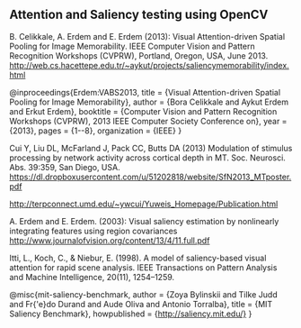 ## Attention and Saliency testing using OpenCV

B. Celikkale, A. Erdem and E. Erdem (2013): Visual Attention-driven Spatial Pooling for Image Memorability.
IEEE Computer Vision and Pattern Recognition Workshops (CVPRW), Portland, Oregon, USA, June 2013.
http://web.cs.hacettepe.edu.tr/~aykut/projects/saliencymemorability/index.html

@inproceedings{Erdem:VABS2013,
title = {Visual Attention-driven Spatial Pooling for Image Memorability},
author = {Bora Celikkale and Aykut Erdem and Erkut Erdem},
booktitle = {Computer Vision and Pattern Recognition Workshops (CVPRW), 2013 IEEE Computer Society Conference on},
year = {2013},
pages = {1--8},
organization = {IEEE}
}

Cui Y, Liu DL, McFarland J, Pack CC, Butts DA (2013) Modulation of stimulus processing by network activity across cortical depth in MT. Soc. Neurosci. Abs. 39:359, San Diego, USA.
https://dl.dropboxusercontent.com/u/51202818/website/SfN2013_MTposter.pdf

http://terpconnect.umd.edu/~ywcui/Yuweis_Homepage/Publication.html

A. Erdem and E. Erdem. (2003): Visual saliency estimation by nonlinearly integrating features using region covariances
http://www.journalofvision.org/content/13/4/11.full.pdf

Itti, L., Koch, C., & Niebur, E. (1998). A model of saliency-based visual attention for rapid scene analysis. 
IEEE Transactions on Pattern Analysis and Machine Intelligence, 20(11), 1254–1259.

@misc{mit-saliency-benchmark,
  author       = {Zoya Bylinskii and Tilke Judd and Fr{\'e}do Durand and Aude Oliva and Antonio Torralba},
  title        = {MIT Saliency Benchmark},
  howpublished = {http://saliency.mit.edu/}
}

